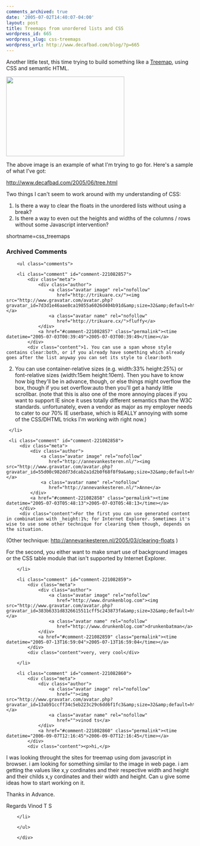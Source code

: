 ```yaml
---
comments_archived: true
date: '2005-07-02T14:40:07-04:00'
layout: post
title: Treemaps from unordered lists and CSS
wordpress_id: 665
wordpress_slug: css-treemaps
wordpress_url: http://www.decafbad.com/blog/?p=665
---
```

Another little test, this time trying to build something like a [Treemap][treemap], using CSS and semantic HTML.

<a href="http://www.cs.umd.edu/hcil/treemap-history/"><img src="http://www.cs.umd.edu/hcil/treemap-history/treeviz.gif" width="317" height="214" /></a>

The above image is an example of what I'm trying to go for.  Here's a sample of what I've got:

<a href="http://www.decafbad.com/2005/06/tree.html">http://www.decafbad.com/2005/06/tree.html</a>

Two things I can't seem to work around with my understanding of CSS:

1. Is there a way to clear the floats in the unordered lists without using a break?
2. Is there a way to even out the heights and widths of the columns / rows without some Javascript intervention?

[treemap]: http://www.cs.umd.edu/hcil/treemap-history/
[tree]: http://www.decafbad.com/2005/06/tree.html
<!--more-->
shortname=css_treemaps

<div id="comments" class="comments archived-comments">
            <h3>Archived Comments</h3>
            
        <ul class="comments">
            
        <li class="comment" id="comment-221082857">
            <div class="meta">
                <div class="author">
                    <a class="avatar image" rel="nofollow" 
                       href="http://trikuare.cx/"><img src="http://www.gravatar.com/avatar.php?gravatar_id=7d3d1e46aae8ca19855a6026d404b91d&amp;size=32&amp;default=http://mediacdn.disqus.com/1320279820/images/noavatar32.png"/></a>
                    <a class="avatar name" rel="nofollow" 
                       href="http://trikuare.cx/">fluffy</a>
                </div>
                <a href="#comment-221082857" class="permalink"><time datetime="2005-07-03T00:39:49">2005-07-03T00:39:49</time></a>
            </div>
            <div class="content">1. You can use a span whose style contains clear:both, or if you already have something which already goes after the list anyway you can set its style to clear:both

2. You can use container-relative sizes (e.g. width:33% height:25%) or font-relative sizes (width:15em height:10em).  Then you have to know how big they'll be in advance, though, or else things might overflow the box, though if you set overflow:auto then you'll get a handy little scrollbar.  (note that this is also one of the more annoying places if you want to support IE since it uses totally different semantics than the W3C standards.  unfortunately, even a vendor as major as my employer needs to cater to our 70% IE userbase, which is REALLY annoying with some of the CSS/DHTML tricks I'm working with right now.)</div>
            
        </li>
    
        <li class="comment" id="comment-221082858">
            <div class="meta">
                <div class="author">
                    <a class="avatar image" rel="nofollow" 
                       href="http://annevankesteren.nl/"><img src="http://www.gravatar.com/avatar.php?gravatar_id=55d00c982dd73dcab2a1d2b0f68f8f9a&amp;size=32&amp;default=http://mediacdn.disqus.com/1320279820/images/noavatar32.png"/></a>
                    <a class="avatar name" rel="nofollow" 
                       href="http://annevankesteren.nl/">Anne</a>
                </div>
                <a href="#comment-221082858" class="permalink"><time datetime="2005-07-03T05:48:13">2005-07-03T05:48:13</time></a>
            </div>
            <div class="content">For the first you can use generated content in combination with _height:1%; for Internet Explorer. Sometimes it's wise to use some other technique for clearing them though, depends on the situation.
(Other technique: http://annevankesteren.nl/2005/03/clearing-floats )

For the second, you either want to make smart use of background images or the CSS table module that isn't supported by Internet Explorer.</div>
            
        </li>
    
        <li class="comment" id="comment-221082859">
            <div class="meta">
                <div class="author">
                    <a class="avatar image" rel="nofollow" 
                       href="http://www.drunkenblog.com"><img src="http://www.gravatar.com/avatar.php?gravatar_id=383b6331d8326615511cff5c243873fa&amp;size=32&amp;default=http://mediacdn.disqus.com/1320279820/images/noavatar32.png"/></a>
                    <a class="avatar name" rel="nofollow" 
                       href="http://www.drunkenblog.com">drunkenbatman</a>
                </div>
                <a href="#comment-221082859" class="permalink"><time datetime="2005-07-13T16:59:04">2005-07-13T16:59:04</time></a>
            </div>
            <div class="content">very, very cool</div>
            
        </li>
    
        <li class="comment" id="comment-221082860">
            <div class="meta">
                <div class="author">
                    <a class="avatar image" rel="nofollow" 
                       href=""><img src="http://www.gravatar.com/avatar.php?gravatar_id=13ab91ccff34c5eb223c29c6dd6f1fc3&amp;size=32&amp;default=http://mediacdn.disqus.com/1320279820/images/noavatar32.png"/></a>
                    <a class="avatar name" rel="nofollow" 
                       href="">vinod ts</a>
                </div>
                <a href="#comment-221082860" class="permalink"><time datetime="2006-09-07T12:16:45">2006-09-07T12:16:45</time></a>
            </div>
            <div class="content"><p>hi,</p>

<p>I was looking throught the sites for treemap using dom javascript  in browser. i am looking for something similar to the image in web page. i am getting the values like x,y cordinates and their respective width and height and their childs x,y cordinates and their width and height. Can u give some ideas how to start working on it.</p>

<p>Thanks in Advance.</p>

<p>Regards
Vinod T S</p></div>
            
        </li>
    
        </ul>
    
        </div>
    